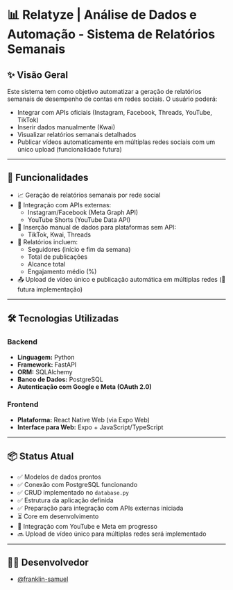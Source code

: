 # 📊 Relatyze | Análise de Dados e Automação - Sistema de Relatórios Semanais

## ✨ Visão Geral

Este sistema tem como objetivo automatizar a geração de relatórios semanais de desempenho de contas em redes sociais. O usuário poderá:

- Integrar com APIs oficiais (Instagram, Facebook, Threads, YouTube, TikTok)
- Inserir dados manualmente (Kwai)
- Visualizar relatórios semanais detalhados
- Publicar vídeos automaticamente em múltiplas redes sociais com um único upload (funcionalidade futura)

---

## 🧠 Funcionalidades

- 📈 Geração de relatórios semanais por rede social
- 🔌 Integração com APIs externas:
  - Instagram/Facebook (Meta Graph API)
  - YouTube Shorts (YouTube Data API)
- 📝 Inserção manual de dados para plataformas sem API:
  - TikTok, Kwai, Threads
- 🧾 Relatórios incluem:
  - Seguidores (início e fim da semana)
  - Total de publicações
  - Alcance total
  - Engajamento médio (%)
- 📤 Upload de vídeo único e publicação automática em múltiplas redes (🚧 futura implementação)

---

## 🛠️ Tecnologias Utilizadas

### Backend
- **Linguagem:** Python
- **Framework:** FastAPI
- **ORM:** SQLAlchemy
- **Banco de Dados:** PostgreSQL
- **Autenticação com Google e Meta (OAuth 2.0)**

### Frontend
- **Plataforma:** React Native Web (via Expo Web)
- **Interface para Web:** Expo + JavaScript/TypeScript

---

## 📦 Status Atual

- ✅ Modelos de dados prontos
- ✅ Conexão com PostgreSQL funcionando
- ✅ CRUD implementado no `database.py`
- ✅ Estrutura da aplicação definida
- ✅ Preparação para integração com APIs externas iniciada
- ⏳ Core em desenvolvimento
- 🚧 Integração com YouTube e Meta em progresso
- 🔜 Upload de vídeo único para múltiplas redes será implementado

---

## 👨‍💻 Desenvolvedor

- [@franklin-samuel](https://github.com/franklin-samuel)
